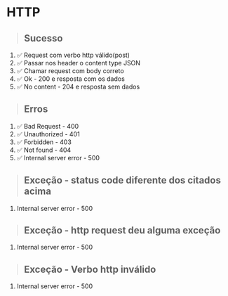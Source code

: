# HTTP

> ## Sucesso

1. ✅ Request com verbo http válido(post)
2. ✅ Passar nos header o content type JSON
3. ✅ Chamar request com body correto
4. ✅ Ok - 200 e resposta com os dados
5. ✅ No content - 204 e resposta sem dados

> ## Erros

1. ✅ Bad Request - 400
2. ✅ Unauthorized - 401
3. ✅ Forbidden - 403
4. ✅ Not found - 404
5. ✅ Internal server error - 500

> ## Exceção - status code diferente dos citados acima

1. Internal server error - 500

> ## Exceção - http request deu alguma exceção

1. Internal server error - 500

> ## Exceção - Verbo http inválido

1. Internal server error - 500
